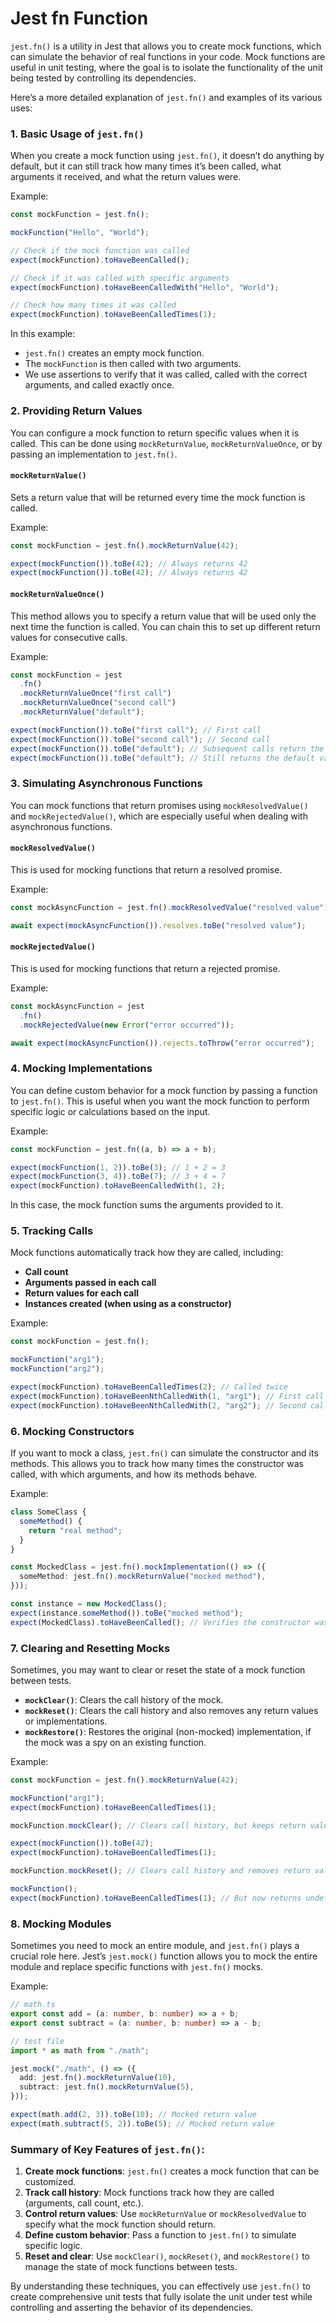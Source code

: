 # Jest fn Function

`jest.fn()` is a utility in Jest that allows you to create mock functions, which can simulate the behavior of real functions in your code. Mock functions are useful in unit testing, where the goal is to isolate the functionality of the unit being tested by controlling its dependencies.

Here’s a more detailed explanation of `jest.fn()` and examples of its various uses:

### 1. **Basic Usage of `jest.fn()`**

When you create a mock function using `jest.fn()`, it doesn’t do anything by default, but it can still track how many times it’s been called, what arguments it received, and what the return values were.

Example:

```typescript
const mockFunction = jest.fn();

mockFunction("Hello", "World");

// Check if the mock function was called
expect(mockFunction).toHaveBeenCalled();

// Check if it was called with specific arguments
expect(mockFunction).toHaveBeenCalledWith("Hello", "World");

// Check how many times it was called
expect(mockFunction).toHaveBeenCalledTimes(1);
```

In this example:

- `jest.fn()` creates an empty mock function.
- The `mockFunction` is then called with two arguments.
- We use assertions to verify that it was called, called with the correct arguments, and called exactly once.

### 2. **Providing Return Values**

You can configure a mock function to return specific values when it is called. This can be done using `mockReturnValue`, `mockReturnValueOnce`, or by passing an implementation to `jest.fn()`.

#### `mockReturnValue()`

Sets a return value that will be returned every time the mock function is called.

Example:

```typescript
const mockFunction = jest.fn().mockReturnValue(42);

expect(mockFunction()).toBe(42); // Always returns 42
expect(mockFunction()).toBe(42); // Always returns 42
```

#### `mockReturnValueOnce()`

This method allows you to specify a return value that will be used only the next time the function is called. You can chain this to set up different return values for consecutive calls.

Example:

```typescript
const mockFunction = jest
  .fn()
  .mockReturnValueOnce("first call")
  .mockReturnValueOnce("second call")
  .mockReturnValue("default");

expect(mockFunction()).toBe("first call"); // First call
expect(mockFunction()).toBe("second call"); // Second call
expect(mockFunction()).toBe("default"); // Subsequent calls return the default value
expect(mockFunction()).toBe("default"); // Still returns the default value
```

### 3. **Simulating Asynchronous Functions**

You can mock functions that return promises using `mockResolvedValue()` and `mockRejectedValue()`, which are especially useful when dealing with asynchronous functions.

#### `mockResolvedValue()`

This is used for mocking functions that return a resolved promise.

Example:

```typescript
const mockAsyncFunction = jest.fn().mockResolvedValue("resolved value");

await expect(mockAsyncFunction()).resolves.toBe("resolved value");
```

#### `mockRejectedValue()`

This is used for mocking functions that return a rejected promise.

Example:

```typescript
const mockAsyncFunction = jest
  .fn()
  .mockRejectedValue(new Error("error occurred"));

await expect(mockAsyncFunction()).rejects.toThrow("error occurred");
```

### 4. **Mocking Implementations**

You can define custom behavior for a mock function by passing a function to `jest.fn()`. This is useful when you want the mock function to perform specific logic or calculations based on the input.

Example:

```typescript
const mockFunction = jest.fn((a, b) => a + b);

expect(mockFunction(1, 2)).toBe(3); // 1 + 2 = 3
expect(mockFunction(3, 4)).toBe(7); // 3 + 4 = 7
expect(mockFunction).toHaveBeenCalledWith(1, 2);
```

In this case, the mock function sums the arguments provided to it.

### 5. **Tracking Calls**

Mock functions automatically track how they are called, including:

- **Call count**
- **Arguments passed in each call**
- **Return values for each call**
- **Instances created (when using as a constructor)**

Example:

```typescript
const mockFunction = jest.fn();

mockFunction("arg1");
mockFunction("arg2");

expect(mockFunction).toHaveBeenCalledTimes(2); // Called twice
expect(mockFunction).toHaveBeenNthCalledWith(1, "arg1"); // First call with 'arg1'
expect(mockFunction).toHaveBeenNthCalledWith(2, "arg2"); // Second call with 'arg2'
```

### 6. **Mocking Constructors**

If you want to mock a class, `jest.fn()` can simulate the constructor and its methods. This allows you to track how many times the constructor was called, with which arguments, and how its methods behave.

Example:

```typescript
class SomeClass {
  someMethod() {
    return "real method";
  }
}

const MockedClass = jest.fn().mockImplementation(() => ({
  someMethod: jest.fn().mockReturnValue("mocked method"),
}));

const instance = new MockedClass();
expect(instance.someMethod()).toBe("mocked method");
expect(MockedClass).toHaveBeenCalled(); // Verifies the constructor was called
```

### 7. **Clearing and Resetting Mocks**

Sometimes, you may want to clear or reset the state of a mock function between tests.

- **`mockClear()`**: Clears the call history of the mock.
- **`mockReset()`**: Clears the call history and also removes any return values or implementations.
- **`mockRestore()`**: Restores the original (non-mocked) implementation, if the mock was a spy on an existing function.

Example:

```typescript
const mockFunction = jest.fn().mockReturnValue(42);

mockFunction("arg1");
expect(mockFunction).toHaveBeenCalledTimes(1);

mockFunction.mockClear(); // Clears call history, but keeps return value

expect(mockFunction()).toBe(42);
expect(mockFunction).toHaveBeenCalledTimes(1);

mockFunction.mockReset(); // Clears call history and removes return value

mockFunction();
expect(mockFunction).toHaveBeenCalledTimes(1); // But now returns undefined by default
```

### 8. **Mocking Modules**

Sometimes you need to mock an entire module, and `jest.fn()` plays a crucial role here. Jest’s `jest.mock()` function allows you to mock the entire module and replace specific functions with `jest.fn()` mocks.

Example:

```typescript
// math.ts
export const add = (a: number, b: number) => a + b;
export const subtract = (a: number, b: number) => a - b;

// test file
import * as math from "./math";

jest.mock("./math", () => ({
  add: jest.fn().mockReturnValue(10),
  subtract: jest.fn().mockReturnValue(5),
}));

expect(math.add(2, 3)).toBe(10); // Mocked return value
expect(math.subtract(5, 2)).toBe(5); // Mocked return value
```

### Summary of Key Features of `jest.fn()`:

1. **Create mock functions**: `jest.fn()` creates a mock function that can be customized.
2. **Track call history**: Mock functions track how they are called (arguments, call count, etc.).
3. **Control return values**: Use `mockReturnValue` or `mockResolvedValue` to specify what the mock function should return.
4. **Define custom behavior**: Pass a function to `jest.fn()` to simulate specific logic.
5. **Reset and clear**: Use `mockClear()`, `mockReset()`, and `mockRestore()` to manage the state of mock functions between tests.

By understanding these techniques, you can effectively use `jest.fn()` to create comprehensive unit tests that fully isolate the unit under test while controlling and asserting the behavior of its dependencies.
